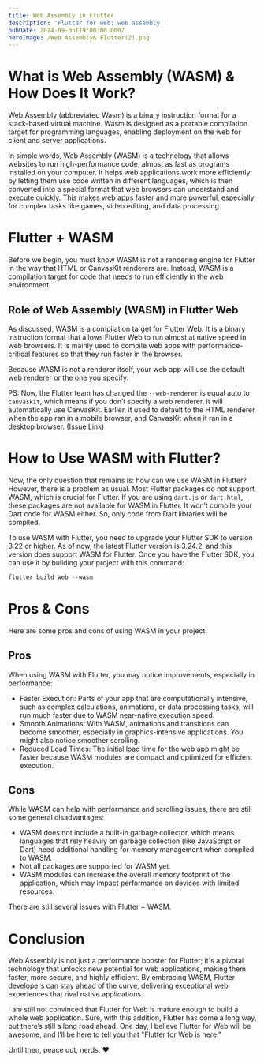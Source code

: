 ```yaml
---
title: Web Assembly in Flutter
description: 'Flutter for web: web assembly '
pubDate: 2024-09-05T19:00:00.000Z
heroImage: /Web Assembly& Flutter(2).png
---
```


# What is Web Assembly (WASM) & How Does It Work?

Web Assembly (abbreviated Wasm) is a binary instruction format for a stack-based virtual machine. Wasm is designed as a portable compilation target for programming languages, enabling deployment on the web for client and server applications.

In simple words, Web Assembly (WASM) is a technology that allows websites to run high-performance code, almost as fast as programs installed on your computer. It helps web applications work more efficiently by letting them use code written in different languages, which is then converted into a special format that web browsers can understand and execute quickly. This makes web apps faster and more powerful, especially for complex tasks like games, video editing, and data processing.

# Flutter + WASM

Before we begin, you must know WASM is not a rendering engine for Flutter in the way that HTML or CanvasKit renderers are. Instead, WASM is a compilation target for code that needs to run efficiently in the web environment.

## Role of Web Assembly (WASM) in Flutter Web

As discussed, WASM is a compilation target for Flutter Web. It is a binary instruction format that allows Flutter Web to run almost at native speed in web browsers. It is mainly used to compile web apps with performance-critical features so that they run faster in the browser.

Because WASM is not a renderer itself, your web app will use the default web renderer or the one you specify.

PS: Now, the Flutter team has changed the  `--web-renderer` is equal auto to `canvaskit`, which means if you don’t specify a web renderer, it will automatically use CanvasKit. Earlier, it used to default to the HTML renderer when the app ran in a mobile browser, and CanvasKit when it ran in a desktop browser. ([Issue Link](https://github.com/flutter/flutter/issues/149826))

# How to Use WASM with Flutter?

Now, the only question that remains is: how can we use WASM in Flutter? However, there is a problem as usual. Most Flutter packages do not support WASM, which is crucial for Flutter. If you are using `dart.js` or `dart.html`, these packages are not available for WASM in Flutter. It won’t compile your Dart code for WASM either. So, only code from Dart libraries will be compiled.

To use WASM with Flutter, you need to upgrade your Flutter SDK to version 3.22 or higher. As of now, the latest Flutter version is 3.24.2, and this version does support WASM for Flutter. Once you have the Flutter SDK, you can use it by building your project with this command:

```dart
flutter build web --wasm
```

# Pros & Cons

Here are some pros and cons of using WASM in your project:

## Pros

When using WASM with Flutter, you may notice improvements, especially in performance:

* Faster Execution: Parts of your app that are computationally intensive, such as complex calculations, animations, or data processing tasks, will run much faster due to WASM near-native execution speed.
* Smooth Animations: With WASM, animations and transitions can become smoother, especially in graphics-intensive applications. You might also notice smoother scrolling.
* Reduced Load Times: The initial load time for the web app might be faster because WASM modules are compact and optimized for efficient execution.

## Cons

While WASM can help with performance and scrolling issues, there are still some general disadvantages:

* WASM does not include a built-in garbage collector, which means languages that rely heavily on garbage collection (like JavaScript or Dart) need additional handling for memory management when compiled to WASM.
* Not all packages are supported for WASM yet.
* WASM modules can increase the overall memory footprint of the application, which may impact performance on devices with limited resources.

There are still several issues with Flutter + WASM.

# Conclusion

Web Assembly is not just a performance booster for Flutter; it's a pivotal technology that unlocks new potential for web applications, making them faster, more secure, and highly efficient. By embracing WASM, Flutter developers can stay ahead of the curve, delivering exceptional web experiences that rival native applications.

I am still not convinced that Flutter for Web is mature enough to build a whole web application. Sure, with this addition, Flutter has come a long way, but there’s still a long road ahead. One day, I believe Flutter for Web will be awesome, and I’ll be here to tell you that "Flutter for Web is here."

Until then, peace out, nerds. ❤️
